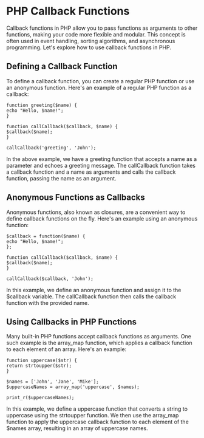 # PHP Callback Functions
Callback functions in PHP allow you to pass functions as arguments to other functions, making your code more flexible and modular. This concept is often used in event handling, sorting algorithms, and asynchronous programming. Let's explore how to use callback functions in PHP.

## Defining a Callback Function
To define a callback function, you can create a regular PHP function or use an anonymous function. Here's an example of a regular PHP function as a callback:

```<?php>
function greeting($name) {
echo "Hello, $name!";
}

function callCallback($callback, $name) {
$callback($name);
}

callCallback('greeting', 'John');
```

In the above example, we have a greeting function that accepts a name as a parameter and echoes a greeting message. The callCallback function takes a callback function and a name as arguments and calls the callback function, passing the name as an argument.

## Anonymous Functions as Callbacks
Anonymous functions, also known as closures, are a convenient way to define callback functions on the fly. Here's an example using an anonymous function:

```<?php>
$callback = function($name) {
echo "Hello, $name!";
};

function callCallback($callback, $name) {
$callback($name);
}

callCallback($callback, 'John');
```

In this example, we define an anonymous function and assign it to the $callback variable. The callCallback function then calls the callback function with the provided name.

## Using Callbacks in PHP Functions
Many built-in PHP functions accept callback functions as arguments. One such example is the array_map function, which applies a callback function to each element of an array. Here's an example:

```<?php>
function uppercase($str) {
return strtoupper($str);
}

$names = ['John', 'Jane', 'Mike'];
$uppercaseNames = array_map('uppercase', $names);

print_r($uppercaseNames);
```

In this example, we define a uppercase function that converts a string to uppercase using the strtoupper function. We then use the array_map function to apply the uppercase callback function to each element of the $names array, resulting in an array of uppercase names.